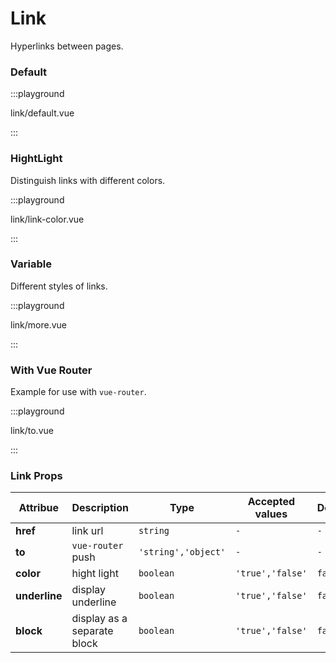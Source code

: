 # Link

Hyperlinks between pages.

### Default

:::playground

link/default.vue

:::

### HightLight

Distinguish links with different colors.

:::playground

link/link-color.vue

:::

### Variable

Different styles of links.

:::playground

link/more.vue

:::

### With Vue Router

Example for use with `vue-router`.

:::playground

link/to.vue

:::

### Link Props

| Attribue      | Description                 | Type                | Accepted values  | Default |
| ------------- | --------------------------- | ------------------- | ---------------- | ------- |
| **href**      | link url                    | `string`            | `-`              | `-`     |
| **to**        | `vue-router` push           | `'string','object'` | `-`              | `-`     |
| **color**     | hight light                 | `boolean`           | `'true','false'` | `false` |
| **underline** | display underline           | `boolean`           | `'true','false'` | `false` |
| **block**     | display as a separate block | `boolean`           | `'true','false'` | `false` |
